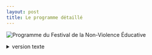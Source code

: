 ```yaml
---
layout: post
title: Le programme détaillé
---
```


<img class="fit-picture" src="../../../assets/img/programme.png"
     alt="Programme du Festival de la Non-Violence Éducative">
<details>
  <summary>version texte</summary>
• JEUX en extérieur et en intérieur de 14h à 17h 
* de coopération (crayon coopératif, tour de Babel...)
* d’équilibre (suspend, kaplas...)
* d’ambiance (Brouhaha, keblo...)
* sensoriels et créatifs (cuisine patouille, peinture végétale, land art...)

• Mini ateliers de YOGA DU RIRE de 14h30 à 15 h et de 16h à 16h30

• CONFÉRENCE GESTICULÉE de 17h30 à 19h30 
pour les + de 8 ans - prix libre et conscient - projection d’un film pour les – de 8 ans

«...et baisse les yeux quand j’te parle !»
De la violence éducative ordinaire 
à la violence de l’humanité

Une conférence gesticulée de Camille Pasquier qui s’adresse aux parents, aux accompagnantes de la petite enfance, aux futurs parents, aux enfants devenus grands, aux parents devenus grands parents...

« En tissant le fil rouge de l’enjeu politique que représente l’accompagnement de l’enfant face à notre Terre en décrépitude, je partage mon expérience de maman tâtonnante avec ma fille, de citoyenne révoltée par la violence du monde, que nous nous devons, avec urgence, de transformer en une humanité plus digne.
Quand et comment serons-nous prêts à offrir aux enfants leur juste place dans le monde pour les accompagner enfin à prendre soin d’eux même, de leurs semblables, de leur environnement ? » C.P

Toute la journée un espace d’informations sur les 
Violences Éducatives Ordinaires (VEO) en accès libre
</details>